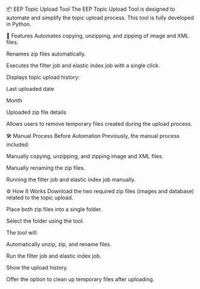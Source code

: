 📦 EEP Topic Upload Tool
The EEP Topic Upload Tool is designed to automate and simplify the topic upload process.
This tool is fully developed in Python.

🚀 Features
Automates copying, unzipping, and zipping of image and XML files.

Renames zip files automatically.

Executes the filter job and elastic index job with a single click.

Displays topic upload history:

Last uploaded date

Month

Uploaded zip file details

Allows users to remove temporary files created during the upload process.

🛠 Manual Process Before Automation
Previously, the manual process included:

Manually copying, unzipping, and zipping image and XML files.

Manually renaming the zip files.

Running the filter job and elastic index job manually.

⚙️ How It Works
Download the two required zip files (images and database) related to the topic upload.

Place both zip files into a single folder.

Select the folder using the tool.

The tool will:

Automatically unzip, zip, and rename files.

Run the filter job and elastic index job.

Show the upload history.

Offer the option to clean up temporary files after uploading.
